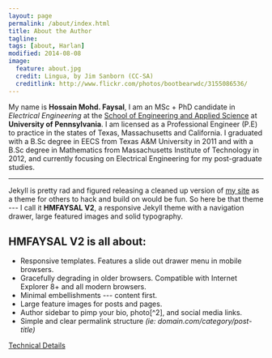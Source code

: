 ```yaml
---
layout: page
permalink: /about/index.html
title: About the Author
tagline:
tags: [about, Harlan]
modified: 2014-08-08
image:
  feature: about.jpg
  credit: Lingua, by Jim Sanborn (CC-SA)
  creditlink: http://www.flickr.com/photos/bootbearwdc/3155086536/
---
```


My name is **Hossain Mohd. Faysal**, I am an MSc + PhD candidate in *Electrical Engineering* at the [School of Engineering and Applied Science](http://www.seas.upenn.edu/) at **University of Pennsylvania**. I am licensed as a Professional Engineer (P.E) to practice in the states of Texas, Massachusetts and California. I graduated with a B.Sc degree in EECS from Texas A&M University in 2011 and with a B.Sc degree in Mathematics from Massachusetts Institute of Technology in 2012, and currently focusing on Electrical Engineering for my post-graduate studies.   

---
Jekyll is pretty rad and figured releasing a cleaned up version of [my site](http://www.theevilgenius.tk) as a theme for others to hack and build on would be fun. So here be that theme --- I call it **HMFAYSAL V2**, a responsive Jekyll theme with a navigation drawer, large featured images and solid typography. 

## HMFAYSAL V2 is all about:

* Responsive templates. Features a slide out drawer menu in mobile browsers.
* Gracefully degrading in older browsers. Compatible with Internet Explorer 8+ and all modern browsers. 
* Minimal embellishments --- content first.
* Large feature images for posts and pages.
* Author sidebar to pimp your bio, photo[^2], and social media links.
* Simple and clear permalink structure *(ie: domain.com/category/post-title)*

<a markdown="0" href="{{ site.url }}/technical-details" class="btn">Technical Details</a>
